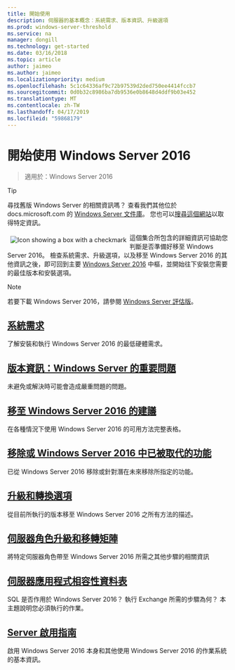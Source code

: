 ```yaml
---
title: 開始使用
description: 伺服器的基本概念︰系統需求、版本資訊、升級選項
ms.prod: windows-server-threshold
ms.service: na
manager: dongill
ms.technology: get-started
ms.date: 03/16/2018
ms.topic: article
author: jaimeo
ms.author: jaimeo
ms.localizationpriority: medium
ms.openlocfilehash: 5c1c64336af9c72b97539d2ded750ee4414fccb7
ms.sourcegitcommit: 0d0b32c8986ba7db9536e0b8648d4ddf9b03e452
ms.translationtype: MT
ms.contentlocale: zh-TW
ms.lasthandoff: 04/17/2019
ms.locfileid: "59868179"
---
```

# <a name="get-started-with-windows-server-2016"></a>開始使用 Windows Server 2016

>適用於：Windows Server 2016

>[!TIP]
> 尋找舊版 Windows Server 的相關資訊嗎？ 查看我們其他位於 docs.microsoft.com 的 [Windows Server 文件庫](/previous-versions/windows/)。 您也可以[搜尋這個網站](https://docs.microsoft.com/search/index?search=Windows+Server&dataSource=previousVersions)以取得特定資訊。

<img src="../media/landing-icons/getstarted.png" style='float:left; padding:.5em;' alt="Icon showing a box with a checkmark"> 這個集合所包含的詳細資訊可協助您判斷是否準備好移至 Windows Server 2016。 檢查系統需求、升級選項，以及移至 Windows Server 2016 的其他資訊之後，即可回到主要 [Windows Server 2016](Windows-Server-2016.md) 中樞，並開始往下安裝您需要的最佳版本和安裝選項。 

>[!Note]
> 若要下載 Windows Server 2016，請參閱 [Windows Server 評估版](https://www.microsoft.com/evalcenter/evaluate-windows-server-2016)。


## <a name="system-requirementssystem-requirementsmd"></a>[系統需求](system-requirements.md)
了解安裝和執行 Windows Server 2016 的最低硬體需求。

## <a name="release-notes-important-issues-in-windows-serverwindows-server-2016-ga-release-notesmd"></a>[版本資訊：Windows Server 的重要問題](Windows-Server-2016-GA-Release-Notes.md)
未避免或解決時可能會造成嚴重問題的問題。

## <a name="recommendations-for-moving-to-windows-server-2016recommendations-moving-to-server2016md"></a>[移至 Windows Server 2016 的建議](Recommendations-moving-to-Server2016.md)
在各種情況下使用 Windows Server 2016 的可用方法完整表格。

## <a name="features-removed-or-deprecated-in--windows-server-2016deprecated-featuresmd"></a>[移除或 Windows Server 2016 中已被取代的功能](deprecated-features.md)
已從 Windows Server 2016 移除或針對潛在未來移除所指定的功能。

## <a name="upgrade-and-conversion-optionssupported-upgrade-pathsmd"></a>[升級和轉換選項](Supported-Upgrade-Paths.md)
從目前所執行的版本移至 Windows Server 2016 之所有方法的描述。

## <a name="server-role-upgrade-and-migration-matrixserver-role-upgradeability-tablemd"></a>[伺服器角色升級和移轉矩陣](Server-Role-Upgradeability-Table.md)
將特定伺服器角色帶至 Windows Server 2016 所需之其他步驟的相關資訊

## <a name="server-application-compatibility-tableserver-application-compatibilitymd"></a>[伺服器應用程式相容性資料表](Server-Application-Compatibility.md)
SQL 是否作用於 Windows Server 2016？ 執行 Exchange 所需的步驟為何？ 本主題說明您必須執行的作業。

## <a name="server-activation-guideserver-2016-activationmd"></a>[Server 啟用指南](Server-2016-activation.md)
啟用 Windows Server 2016 本身和其他使用 Windows Server 2016 的作業系統的基本資訊。


